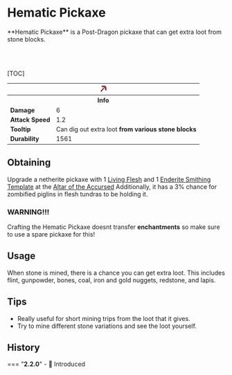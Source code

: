 # Hematic Pickaxe

<div class="result kohara-infobox-grid" markdown>
<div markdown class="kohara-infobox-text">
**Hematic Pickaxe** is a Post-Dragon pickaxe that can get extra loot from stone blocks.

<br><br>

[TOC]

</div>
<div class="kohara-infobox-table">
  <table id="kohara-infobox--item">
	<tr>
		<th colspan="2" class="kohara-infobox--top-image"><img src="../../../assets/items/hematic_pickaxe.png"></th>
	</tr>
	<tr>
		<th colspan="2">Info</th>
	</tr>
	<tr>
		<td><b>Damage</b></td>
		<td>
		6
		</td>
	</tr>
	<tr>
		<td><b>Attack Speed</b></td>
		<td>1.2</td>
	</tr>
	<tr>
		<td><b>Tooltip</b></td>
		<td>
        Can dig out extra loot
        <b> 
        from various stone blocks
		</td>
	</tr>
	<tr>
		<td><b>Durability</b></td>
		<td>1561</td>
	</tr>
</table>
</div>
</div>

## Obtaining
Upgrade a netherite pickaxe with 1 [Living Flesh](../trinkets/living_flesh.md) and 1 [Enderite Smithing Template](../materials/enderite_smithing_template.md) at the [Altar of the Accursed](../../mechanics/altar_of_the_accursed.md)
Additionally, it has a 3% chance for zombified piglins in flesh tundras to be holding it.
### **WARNING!!!**
Crafting the Hematic Pickaxe doesnt transfer **enchantments** so make sure to use a spare pickaxe for this!

## Usage
When stone is mined, there is a chance you can get extra loot. This includes flint, gunpowder, bones, coal, iron and gold nuggets, redstone, and lapis.

## Tips
- Really useful for short mining trips from the loot that it gives.
- Try to mine different stone variations and see the loot yourself.

## History
=== "**2.2.0**"
    - :rocket: Introduced